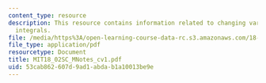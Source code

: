 ```yaml
---
content_type: resource
description: This resource contains information related to changing variables in multiple
  integrals.
file: /media/https%3A/open-learning-course-data-rc.s3.amazonaws.com/18-02sc-multivariable-calculus-fall-2010/53cab862607d9ad1abdab1a10013be9e_MIT18_02SC_MNotes_cv1.pdf
file_type: application/pdf
resourcetype: Document
title: MIT18_02SC_MNotes_cv1.pdf
uid: 53cab862-607d-9ad1-abda-b1a10013be9e
---
```


